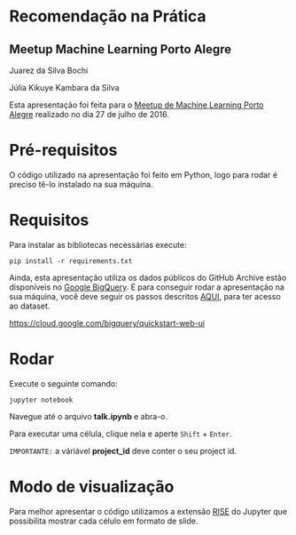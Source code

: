 # Recomendação na Prática
## Meetup Machine Learning Porto Alegre
Juarez da Silva Bochi 

Júlia Kikuye Kambara da Silva

Esta apresentação foi feita para o [Meetup de Machine Learning Porto Alegre](http://www.meetup.com/pt-BR/Machine-Learning-Porto-Alegre/) realizado no dia 27 de julho de 2016.

# Pré-requisitos
O código utilizado na apresentação foi feito em Python, logo para rodar é preciso tê-lo instalado na sua máquina.

# Requisitos
Para instalar as bibliotecas necessárias execute:
```
pip install -r requirements.txt
```

Ainda, esta apresentação utiliza os dados públicos do GitHub Archive estão disponíveis no [Google BigQuery](https://developers.google.com/bigquery/). E para conseguir rodar a apresentação na sua máquina, você deve seguir os passos descritos [AQUI](https://www.githubarchive.org/#bigquery), para ter acesso ao dataset.

https://cloud.google.com/bigquery/quickstart-web-ui
# Rodar
Execute o seguinte comando:
```
jupyter notebook
```
Navegue até o arquivo **talk.ipynb** e abra-o. 

Para executar uma célula, clique nela e aperte `Shift` + `Enter`.

`IMPORTANTE:` a váriável **project_id** deve conter o seu project id. 

# Modo de visualização 
Para melhor apresentar o código utilizamos a extensão [RISE](https://github.com/damianavila/RISE) do Jupyter que possibilita mostrar cada célulo em formato de slide.